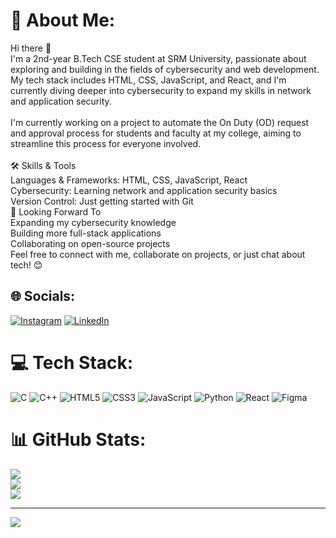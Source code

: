 # 💫 About Me:
Hi there 👋<br>I'm a 2nd-year B.Tech CSE student at SRM University, passionate about exploring and building in the fields of cybersecurity and web development. My tech stack includes HTML, CSS, JavaScript, and React, and I'm currently diving deeper into cybersecurity to expand my skills in network and application security.<br><br>I'm currently working on a project to automate the On Duty (OD) request and approval process for students and faculty at my college, aiming to streamline this process for everyone involved.<br><br>🛠️ Skills & Tools<br>Languages & Frameworks: HTML, CSS, JavaScript, React<br>Cybersecurity: Learning network and application security basics<br>Version Control: Just getting started with Git<br>🚀 Looking Forward To<br>Expanding my cybersecurity knowledge<br>Building more full-stack applications<br>Collaborating on open-source projects<br>Feel free to connect with me, collaborate on projects, or just chat about tech! 😊


## 🌐 Socials:
[![Instagram](https://img.shields.io/badge/Instagram-%23E4405F.svg?logo=Instagram&logoColor=white)](https://instagram.com/sriakash_the_comrade) [![LinkedIn](https://img.shields.io/badge/LinkedIn-%230077B5.svg?logo=linkedin&logoColor=white)](https://linkedin.com/in/sriakash4325) 

# 💻 Tech Stack:
![C](https://img.shields.io/badge/c-%2300599C.svg?style=for-the-badge&logo=c&logoColor=white) ![C++](https://img.shields.io/badge/c++-%2300599C.svg?style=for-the-badge&logo=c%2B%2B&logoColor=white) ![HTML5](https://img.shields.io/badge/html5-%23E34F26.svg?style=for-the-badge&logo=html5&logoColor=white) ![CSS3](https://img.shields.io/badge/css3-%231572B6.svg?style=for-the-badge&logo=css3&logoColor=white) ![JavaScript](https://img.shields.io/badge/javascript-%23323330.svg?style=for-the-badge&logo=javascript&logoColor=%23F7DF1E) ![Python](https://img.shields.io/badge/python-3670A0?style=for-the-badge&logo=python&logoColor=ffdd54) ![React](https://img.shields.io/badge/react-%2320232a.svg?style=for-the-badge&logo=react&logoColor=%2361DAFB) ![Figma](https://img.shields.io/badge/figma-%23F24E1E.svg?style=for-the-badge&logo=figma&logoColor=white)
# 📊 GitHub Stats:
![](https://github-readme-stats.vercel.app/api?username=sriakash4325&theme=nightowl&hide_border=false&include_all_commits=false&count_private=false)<br/>
![](https://github-readme-streak-stats.herokuapp.com/?user=sriakash4325&theme=nightowl&hide_border=false)<br/>
![](https://github-readme-stats.vercel.app/api/top-langs/?username=sriakash4325&theme=nightowl&hide_border=false&include_all_commits=false&count_private=false&layout=compact)

---
[![](https://visitcount.itsvg.in/api?id=sriakash4325&icon=0&color=1)](https://visitcount.itsvg.in)

<!-- Proudly created with GPRM ( https://gprm.itsvg.in ) -->
